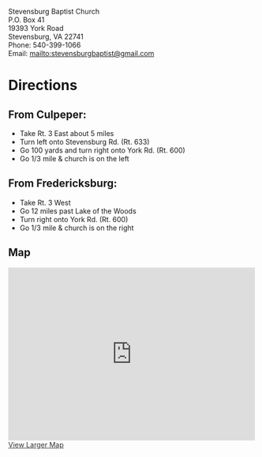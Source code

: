 Stevensburg Baptist Church  
P.O. Box 41  
19393 York Road  
Stevensburg, VA 22741  
Phone: 540-399-1066  
Email: <mailto:stevensburgbaptist@gmail.com>    

# Directions

## From Culpeper:
- Take Rt. 3 East about 5 miles
- Turn left onto Stevensburg Rd. (Rt. 633)
- Go 100 yards and turn right onto York Rd. (Rt. 600)
- Go 1/3 mile & church is on the left

## From Fredericksburg:
- Take Rt. 3 West
- Go 12 miles past Lake of the Woods
- Turn right onto York Rd. (Rt. 600)
- Go 1/3 mile & church is on the right

## Map
<iframe width="500" height="350" frameborder="0" scrolling="no" marginheight="0" marginwidth="0" src="http://maps.google.com/maps?f=q&amp;source=s_q&amp;hl=en&amp;geocode=&amp;q=19393+York+Road+Stevensburg,+VA+22741&amp;sll=37.0625,-95.677068&amp;sspn=44.069599,74.443359&amp;ie=UTF8&amp;ll=38.442632,-77.895255&amp;spn=0.011764,0.021458&amp;z=15&amp;output=embed"></iframe>
<a href="http://maps.google.com/maps?f=q&amp;source=embed&amp;hl=en&amp;geocode=&amp;q=19393+York+Road+Stevensburg,+VA+22741&amp;sll=37.0625,-95.677068&amp;sspn=44.069599,74.443359&amp;ie=UTF8&amp;ll=38.442632,-77.895255&amp;spn=0.011764,0.021458&amp;z=15" target="_blank" style="color:#333;text-align:left">View Larger Map</a>
